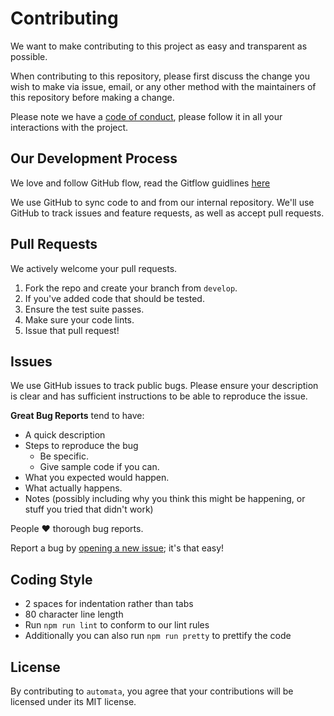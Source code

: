 # Contributing
We want to make contributing to this project as easy and transparent as
possible.

When contributing to this repository, please first discuss the change you wish to make via issue, email, or any other method with the maintainers of this repository before making a change.

Please note we have a [code of conduct](https://github.com/nihalmurmu/automata/blob/master/CODE_OF_CONDUCT.md), please follow it in all your interactions with the project.

## Our Development Process
We love and follow GitHub flow, read the Gitflow guidlines [here](https://www.atlassian.com/git/tutorials/comparing-workflows/gitflow-workflow)

We use GitHub to sync code to and from our internal repository. We'll use GitHub
to track issues and feature requests, as well as accept pull requests.

## Pull Requests
We actively welcome your pull requests.

1. Fork the repo and create your branch from `develop`.
2. If you've added code that should be tested.
3. Ensure the test suite passes.
4. Make sure your code lints.
5. Issue that pull request!

## Issues
We use GitHub issues to track public bugs. Please ensure your description is
clear and has sufficient instructions to be able to reproduce the issue.

**Great Bug Reports** tend to have:

- A quick description
- Steps to reproduce the bug
  - Be specific.
  - Give sample code if you can.
- What you expected would happen.
- What actually happens.
- Notes (possibly including why you think this might be happening, or stuff you tried that didn't work)

People :heart: thorough bug reports.

Report a bug by [opening a new issue](https://github.com/nihalmurmu/automata/issues); it's that easy!

## Coding Style  
* 2 spaces for indentation rather than tabs
* 80 character line length
* Run `npm run lint` to conform to our lint rules
* Additionally you can also run `npm run pretty` to prettify the code

## License
By contributing to `automata`, you agree that your contributions will be licensed under its MIT license.
